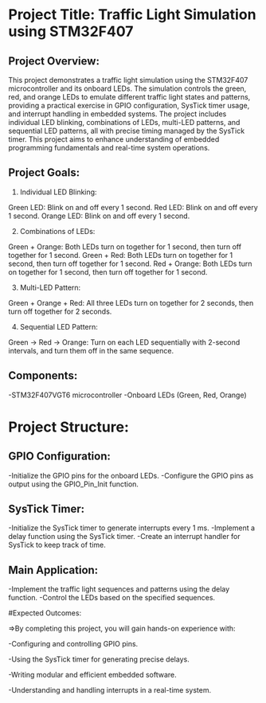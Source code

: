# Project Title: Traffic Light Simulation using STM32F407
## Project Overview:


 This project demonstrates a traffic light simulation using the STM32F407 microcontroller and its onboard LEDs. The simulation controls the green, red, and orange LEDs to emulate different traffic light states and patterns, providing a practical exercise in GPIO configuration, SysTick timer usage, and interrupt handling in embedded systems. The project includes individual LED blinking, combinations of LEDs, multi-LED patterns, and sequential LED patterns, all with precise timing managed by the SysTick timer. This project aims to enhance understanding of embedded programming fundamentals and real-time system operations.

## Project Goals:

1. Individual LED Blinking:

Green LED: Blink on and off every 1 second.
Red LED: Blink on and off every 1 second.
Orange LED: Blink on and off every 1 second.

2. Combinations of LEDs:

Green + Orange: Both LEDs turn on together for 1 second, then turn off together for 1 second.
Green + Red: Both LEDs turn on together for 1 second, then turn off together for 1 second.
Red + Orange: Both LEDs turn on together for 1 second, then turn off together for 1 second.

3. Multi-LED Pattern:

Green + Orange + Red: All three LEDs turn on together for 2 seconds, then turn off together for 2 seconds.

4. Sequential LED Pattern:

Green → Red → Orange: Turn on each LED sequentially with 2-second intervals, and turn them off in the same sequence.
## Components:

-STM32F407VGT6 microcontroller
-Onboard LEDs (Green, Red, Orange)
# Project Structure:

## GPIO Configuration:

-Initialize the GPIO pins for the onboard LEDs.
-Configure the GPIO pins as output using the GPIO_Pin_Init function.
## SysTick Timer:

-Initialize the SysTick timer to generate interrupts every 1 ms.
-Implement a delay function using the SysTick timer.
-Create an interrupt handler for SysTick to keep track of time.
## Main Application:

-Implement the traffic light sequences and patterns using the delay function.
-Control the LEDs based on the specified sequences.

#Expected Outcomes:

=>By completing this project, you will gain hands-on experience with:

-Configuring and controlling GPIO pins.

-Using the SysTick timer for generating precise delays.

-Writing modular and efficient embedded software.

-Understanding and handling interrupts in a real-time system.
